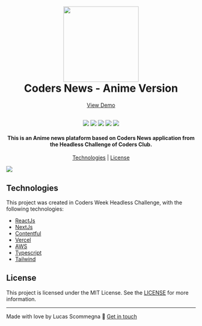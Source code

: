 <h1 align='center'>
  <img src="https://i.ibb.co/WG6VLRq/logo-group.png" width="200"/>
  <br>
  Coders News - Anime Version
</h1>

<p align="center">
  <a href="https://coders-news-seven.vercel.app/">View Demo</a>
</p>

<p align="center">
  <br>
  <img src="https://img.shields.io/github/languages/top/Scommegna/coders-news">
  <img src="https://img.shields.io/github/issues/Scommegna/coders-news">
  <img src="https://img.shields.io/github/forks/Scommegna/coders-news">
  <img src="https://img.shields.io/github/stars/Scommegna/coders-news">
  <img src="https://img.shields.io/github/license/Scommegna/coders-news">
</p>

<h4 align="center">
  This is an Anime news plataform based on Coders News application from the Headless Challenge of Coders Club.
</h4>

<p align="center">
  <a href="#technologies">Technologies</a> | <a href="#license">License</a>
</p>

<img src="https://i.ibb.co/Q8sLFqx/coders-news.png">

## Technologies

This project was created in Coders Week Headless Challenge, with the following technologies:

- [ReactJs](http://reactjs.org)
- [NextJs](http://nextjs.org)
- [Contentful](http://www.contentful.com)
- [Vercel](http://vercel.com)
- [AWS](http://aws.amazon.com)
- [Typescript](http://www.typescriptlang.org)
- [Tailwind](http://tailwindcss.com)

## License

This project is licensed under the MIT License. See the [LICENSE](http://opensource.org/licenses/MIT) for more information.

---

Made with love by Lucas Scommegna :wave: [Get in touch](https://www.linkedin.com/in/lucas-scommegna-8429b6239/)
